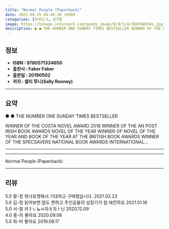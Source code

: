 ```yaml
---
title: "Normal People (Paperback)"
date: 2021-04-25 04:44:30 +0900
categories: [외국도서, 문학]
image: https://bimage.interpark.com/goods_image/8/9/3/4/308708934s.jpg
description: ● ● THE NUMBER ONE SUNDAY TIMES BESTSELLER WINNER OF THE COSTA NOVEL AWARD 2018 WINNER OF THE AN POST IRISH BOOK AWARDS NOVEL OF THE YEAR WINNER OF NOVEL OF
---
```


## **정보**

- **ISBN : 9780571334650**
- **출판사 : Faber   Faber**
- **출판일 : 20190502**
- **저자 : 샐리 루니(Sally Rooney)**

------



## **요약**

●  ●  THE NUMBER ONE SUNDAY TIMES BESTSELLER

WINNER OF THE COSTA NOVEL AWARD 2018
WINNER OF THE AN POST IRISH BOOK AWARDS NOVEL OF THE YEAR
WINNER OF NOVEL OF THE YEAR AND BOOK OF THE YEAR AT THE BRITISH BOOK AWARDS
WINNER OF THE SPECSAVERS NATIONAL BOOK AWARDS INTERNATIONAL... 

------



------


Normal People (Paperback) 

------


## **리뷰** 

5.0 황-정 워낙유명해서 기대하고 구매했습니다. 2021.02.23 <br/>5.0 김-정 읽어보면 맘도 짠하고  주인공들의 성장기가 참 애잔하죠 2021.01.16 <br/>5.0 서-철 캬ㅑㄴ뇨ㅛ쟈ㅐ자ㅏ닌 2020.12.09 <br/>4.0 홍-하 좋아요 2020.09.06 <br/>5.0 최-미 좋아요 2019.08.17 <br/>